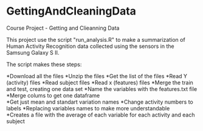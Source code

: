 # GettingAndCleaningData
Course Project - Getting and Clieanning Data

This project use the script "run_analysis.R" to make a summarization of Human Activity Recognition data collected using the sensors in the Samsung Galaxy S II.

The script makes these steps:

*Download all the files
*Unzip the files
*Get the list of the files 
*Read Y (activity) files
*Read subject files
*Read x (features) files
*Merge the train and test, creating one data set
*Name the variables with the features.txt file
*Merge colums to get one dataframe	
*Get just mean and standart variation names	
*Change activity numbers to labels
*Replacing variables names to make more understandable	
*Creates a file with the average of each variable for each activity and each subject
